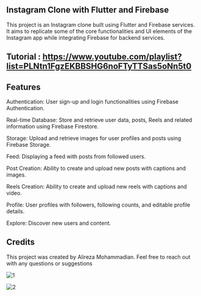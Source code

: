 ## Instagram Clone with Flutter and Firebase

This project is an Instagram clone built using Flutter and Firebase services. It aims to replicate some of the core functionalities and UI elements of the Instagram app while integrating Firebase for backend services.

## Tutorial : https://www.youtube.com/playlist?list=PLNtn1FgzEKBBSHG6noFTyTTSas5oNn5t0

## Features

Authentication: User sign-up and login functionalities using Firebase Authentication.

Real-time Database: Store and retrieve user data, posts, Reels and related information using Firebase Firestore.

Storage: Upload and retrieve images for user profiles and posts using Firebase Storage.

Feed: Displaying a feed with posts from followed users.

Post Creation: Ability to create and upload new posts with captions and images.

Reels Creation: Ability to create and upload new reels with captions and video.

Profile: User profiles with followers, following counts, and editable profile details.

Explore: Discover new users and content.

## Credits

This project was created by Alireza Mohammadian. Feel free to reach out with any questions or suggestions

![1](https://github.com/alireza4585/flutter_instagram_clone/assets/102475069/30b021af-afca-4948-ba5d-3621182dea1a)

![2](https://github.com/alireza4585/flutter_instagram_clone/assets/102475069/c5c666a8-d213-44ab-8377-92715b49f7a1)